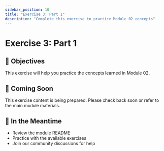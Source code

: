 ```yaml
---
sidebar_position: 10
title: "Exercise 3: Part 1"
description: "Complete this exercise to practice Module 02 concepts"
---
```


# Exercise 3: Part 1

## 🎯 Objectives

This exercise will help you practice the concepts learned in Module 02.

## 📝 Coming Soon

This exercise content is being prepared. Please check back soon or refer to the main module materials.

## 🚀 In the Meantime

- Review the module README
- Practice with the available exercises
- Join our community discussions for help
